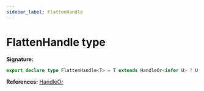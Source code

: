```yaml
---
sidebar_label: FlattenHandle
---
```


# FlattenHandle type

**Signature:**

```typescript
export declare type FlattenHandle<T> = T extends HandleOr<infer U> ? U : never;
```

**References:** [HandleOr](./puppeteer.handleor.md)
